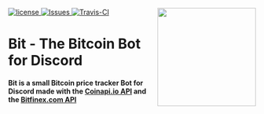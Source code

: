 [license]: https://img.shields.io/badge/License-The%20Unlicense-yellow.svg?style=for-the-badge
[Issues]: https://img.shields.io/github/issues/nanderLP/Bit.svg?color=yellow&style=for-the-badge
[Travis-CI]: https://img.shields.io/travis/com/nanderLP/Bit.svg?color=yellow&style=for-the-badge
[ ![license][] ](https://github.com/nanderLP/Bit/tree/master/LICENSE)
[ ![Issues] ](https://github.com/nanderLP/Bit/issues)
[ ![Travis-CI] ](https://travis-ci.com/nanderLP/Bit)
<img align="right" src="https://i.imgur.com/f1ZVOkh.png" height="200" width="200">

# Bit - The Bitcoin Bot for Discord
#### Bit is a small Bitcoin price tracker Bot for Discord made with the [Coinapi.io API](https://www.coinapi.io/) and the [Bitfinex.com API](https://www.bitfinex.com/api)
